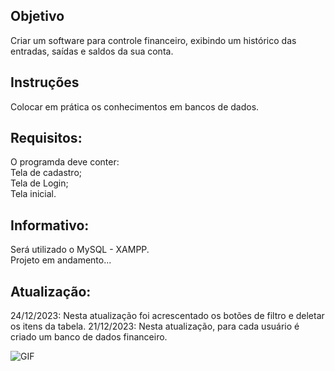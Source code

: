 ## Objetivo
Criar um software para controle financeiro, exibindo um histórico das entradas, saídas e saldos da sua conta.

## Instruções
Colocar em prática os conhecimentos em bancos de dados.

## Requisitos:
O programda deve conter:<br>
Tela de cadastro;<br>
Tela de Login;<br>
Tela inicial.<br>

## Informativo:
Será utilizado o MySQL - XAMPP.<br>
Projeto em andamento...

## Atualização:
24/12/2023: Nesta atualização foi acrescentado os botões de filtro e deletar os itens da tabela.
21/12/2023: Nesta atualização, para cada usuário é criado um banco de dados financeiro.


![GIF](https://process.filestackapi.com/cache=expiry:max/resize=width:700/efbSR18hT5uRKuo0zoMA)

